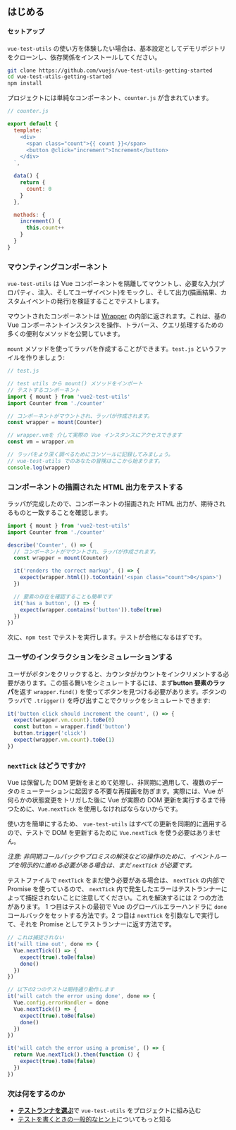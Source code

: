 ## はじめる

#### セットアップ

`vue-test-utils` の使い方を体験したい場合は、基本設定としてデモリポジトリをクローンし、依存関係をインストールしてください。

```bash
git clone https://github.com/vuejs/vue-test-utils-getting-started
cd vue-test-utils-getting-started
npm install
```

プロジェクトには単純なコンポーネント、`counter.js` が含まれています。

```js
// counter.js

export default {
  template: `
    <div>
      <span class="count">{{ count }}</span>
      <button @click="increment">Increment</button>
    </div>
  `,

  data() {
    return {
      count: 0
    }
  },

  methods: {
    increment() {
      this.count++
    }
  }
}
```

### マウンティングコンポーネント

`vue-test-utils` は Vue コンポーネントを隔離してマウントし、必要な入力(プロパティ、注入、そしてユーザイベント)をモックし、そして出力(描画結果、カスタムイベントの発行)を検証することでテストします。

マウントされたコンポーネントは [Wrapper](../api/wrapper/) の内部に返されます。これは、基の Vue コンポーネントインスタンスを操作、トラバース、クエリ処理するための多くの便利なメソッドを公開しています。

`mount` メソッドを使ってラッパを作成することができます。`test.js` というファイルを作りましょう:

```js
// test.js

// test utils から mount() メソッドをインポート
// テストするコンポーネント
import { mount } from 'vue2-test-utils'
import Counter from './counter'

// コンポーネントがマウントされ、ラッパが作成されます。
const wrapper = mount(Counter)

// wrapper.vmを 介して実際の Vue インスタンスにアクセスできます
const vm = wrapper.vm

// ラッパをより深く調べるためにコンソールに記録してみましょう。
// vue-test-utils でのあなたの冒険はここから始まります。
console.log(wrapper)
```

### コンポーネントの描画された HTML 出力をテストする

ラッパが完成したので、コンポーネントの描画された HTML 出力が、期待されるものと一致することを確認します。

```js
import { mount } from 'vue2-test-utils'
import Counter from './counter'

describe('Counter', () => {
  // コンポーネントがマウントされ、ラッパが作成されます。
  const wrapper = mount(Counter)

  it('renders the correct markup', () => {
    expect(wrapper.html()).toContain('<span class="count">0</span>')
  })

  // 要素の存在を確認することも簡単です
  it('has a button', () => {
    expect(wrapper.contains('button')).toBe(true)
  })
})
```

次に、`npm test` でテストを実行します。テストが合格になるはずです。

### ユーザのインタラクションをシミュレーションする

ユーザがボタンをクリックすると、カウンタがカウントをインクリメントする必要があります。この振る舞いをシミュレートするには、まず**button 要素のラッパ**を返す `wrapper.find()` を使ってボタンを見つける必要があります。ボタンのラッパで `.trigger()` を呼び出すことでクリックをシミュレートできます:

```js
it('button click should increment the count', () => {
  expect(wrapper.vm.count).toBe(0)
  const button = wrapper.find('button')
  button.trigger('click')
  expect(wrapper.vm.count).toBe(1)
})
```

### `nextTick` はどうですか?

Vue は保留した DOM 更新をまとめて処理し、非同期に適用して、複数のデータのミューテーションに起因する不要な再描画を防ぎます。実際には、Vue が何らかの状態変更をトリガした後に Vue が実際の DOM 更新を実行するまで待つために、`Vue.nextTick` を使用しなければならないからです。

使い方を簡単にするため、 `vue-test-utils` はすべての更新を同期的に適用するので、テストで DOM を更新するために `Vue.nextTick` を使う必要はありません。

_注意: 非同期コールバックやプロミスの解決などの操作のために、イベントループを明示的に進める必要がある場合は、まだ `nextTick` が必要です。_

テストファイルで `nextTick` をまだ使う必要がある場合は、 `nextTick` の内部で Promise を使っているので、 `nextTick` 内で発生したエラーはテストランナーによって捕捉されないことに注意してください。これを解決するには 2 つの方法があります。 1 つ目はテストの最初で Vue のグローバルエラーハンドラに `done` コールバックをセットする方法です。2 つ目は `nextTick` を引数なしで実行して、それを Promise としてテストランナーに返す方法です。

```js
// これは捕捉されない
it('will time out', done => {
  Vue.nextTick(() => {
    expect(true).toBe(false)
    done()
  })
})

// 以下の2つのテストは期待通り動作します
it('will catch the error using done', done => {
  Vue.config.errorHandler = done
  Vue.nextTick(() => {
    expect(true).toBe(false)
    done()
  })
})

it('will catch the error using a promise', () => {
  return Vue.nextTick().then(function () {
    expect(true).toBe(false)
  })
})
```

### 次は何をするのか

- [**テストランナを選ぶ**](../installation/choosing-a-test-runner.md)で `vue-test-utils` をプロジェクトに組み込む
- [テストを書くときの一般的なヒント](./common-tips.md)についてもっと知る
